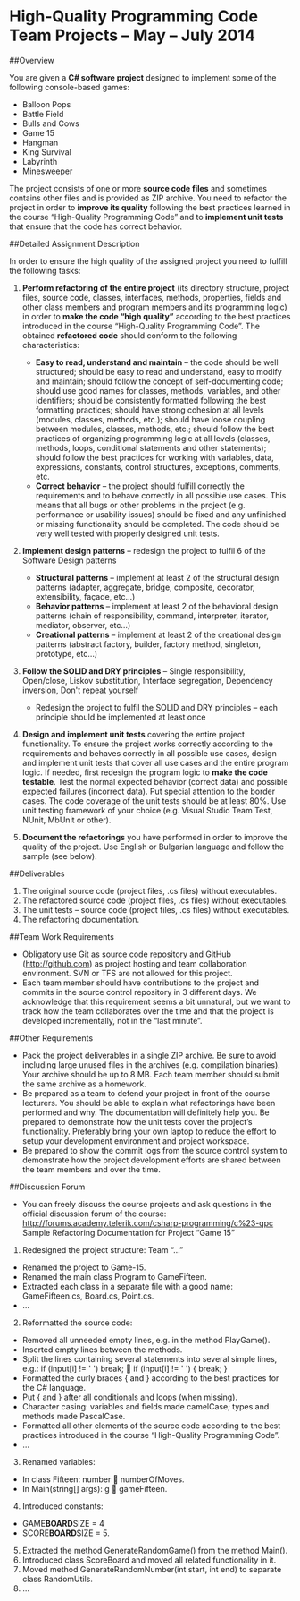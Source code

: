 # High-Quality Programming Code <br/>Team Projects – May – July 2014

##Overview

You are given a **C# software project** designed to implement some of the following console-based games:
* Balloon Pops
* Battle Field
* Bulls and Cows
* Game 15
* Hangman
* King Survival
* Labyrinth
* Minesweeper 

The project consists of one or more **source code files** and sometimes contains other files and is provided as ZIP archive. You need to refactor the project in order to **improve its quality** following the best practices learned in the course “High-Quality Programming Code” and to **implement unit tests** that ensure that the code has correct behavior.

##Detailed Assignment Description

In order to ensure the high quality of the assigned project you need to fulfill the following tasks: 

1. **Perform refactoring of the entire project** (its directory structure, project files, source code, classes, interfaces, methods, properties, fields and other class members and program members and its programming logic) in order to **make the code “high quality”** according to the best practices introduced in the course “High-Quality Programming Code”. The obtained **refactored code** should conform to the following characteristics:
    * **Easy to read, understand and maintain** – the code should be well structured; should be easy to read and understand, easy to modify and maintain; should follow the concept of self-documenting code; should use good names for classes, methods, variables, and other identifiers; should be consistently formatted following the best formatting practices; should have strong cohesion at all levels (modules, classes, methods, etc.); should have loose coupling between modules, classes, methods, etc.; should follow the best practices of organizing programming logic at all levels (classes, methods, loops, conditional statements and other statements); should follow the best practices for working with variables, data, expressions, constants, control structures, exceptions, comments, etc.
    * **Correct behavior** – the project should fulfill correctly the requirements and to behave correctly in all possible use cases. This means that all bugs or other problems in the project (e.g. performance or usability issues) should be fixed and any unfinished or missing functionality should be completed. The code should be very well tested with properly designed unit tests.

2. **Implement design patterns** – redesign the project to fulfil 6 of the Software Design patterns
    * **Structural patterns** – implement at least 2 of the structural design patterns (adapter, aggregate, bridge, composite, decorator, extensibility, façade, etc…)
    * **Behavior patterns** – implement at least 2 of the behavioral design patterns (chain of responsibility, command, interpreter, iterator, mediator, observer, etc…)
    * **Creational patterns** – implement at least 2 of the creational design patterns (abstract factory,
builder, factory method, singleton, prototype, etc…)
3. **Follow the SOLID and DRY principles** – Single responsibility, Open/close, Liskov substitution,
Interface segregation, Dependency inversion, Don't repeat yourself
    * Redesign the project to fulfil the SOLID and DRY principles – each principle should be implemented
at least once
4. **Design and implement unit tests** covering the entire project functionality. To ensure the project
works correctly according to the requirements and behaves correctly in all possible use cases, design
and implement unit tests that cover all use cases and the entire program logic. If needed, first
redesign the program logic to **make the code testable**. Test the normal expected behavior (correct
data) and possible expected failures (incorrect data). Put special attention to the border cases. The
code coverage of the unit tests should be at least 80%. Use unit testing framework of your choice
(e.g. Visual Studio Team Test, NUnit, MbUnit or other).
5. **Document the refactorings** you have performed in order to improve the quality of the project. Use
English or Bulgarian language and follow the sample (see below).

##Deliverables
1. The original source code (project files, .cs files) without executables.
2. The refactored source code (project files, .cs files) without executables.
3. The unit tests – source code (project files, .cs files) without executables.
4. The refactoring documentation.

##Team Work Requirements
* Obligatory use Git as source code repository and GitHub (http://github.com) as project hosting and
team collaboration environment. SVN or TFS are not allowed for this project.
* Each team member should have contributions to the project and commits in the source control
repository in 3 different days. We acknowledge that this requirement seems a bit unnatural, but
we want to track how the team collaborates over the time and that the project is developed
incrementally, not in the “last minute”.

##Other Requirements
* Pack the project deliverables in a single ZIP archive. Be sure to avoid including large unused files in
the archives (e.g. compilation binaries). Your archive should be up to 8 MB. Each team member
should submit the same archive as a homework.
* Be prepared as a team to defend your project in front of the course lecturers. You should be able
to explain what refactorings have been performed and why. The documentation will definitely help
you. Be prepared to demonstrate how the unit tests cover the project’s functionality. Preferably
bring your own laptop to reduce the effort to setup your development environment and project
workspace.
* Be prepared to show the commit logs from the source control system to demonstrate how the
project development efforts are shared between the team members and over the time.

##Discussion Forum
* You can freely discuss the course projects and ask questions in the official discussion forum of the course: http://forums.academy.telerik.com/csharp-programming/c%23-qpc
Sample Refactoring Documentation for Project “Game 15”
1. Redesigned the project structure: Team “…”
* Renamed the project to Game-15.
* Renamed the main class Program to GameFifteen.
* Extracted each class in a separate file with a good name: GameFifteen.cs, Board.cs, Point.cs.
* …
2. Reformatted the source code:
* Removed all unneeded empty lines, e.g. in the method PlayGame().
* Inserted empty lines between the methods.
* Split the lines containing several statements into several simple lines, e.g.:
if (input[i] != ' ') break;

if (input[i] != ' ')
{
break;
}
* Formatted the curly braces { and } according to the best practices for the C# language.
* Put { and } after all conditionals and loops (when missing).
* Character casing: variables and fields made camelCase; types and methods made PascalCase.
* Formatted all other elements of the source code according to the best practices introduced in the course “High-Quality Programming Code”.
* …
3. Renamed variables:
* In class Fifteen: number  numberOfMoves.
* In Main(string[] args): g  gameFifteen.
4. Introduced constants:
* GAME**BOARD**SIZE = 4
* SCORE**BOARD**SIZE = 5.
5. Extracted the method GenerateRandomGame() from the method Main().
6. Introduced class ScoreBoard and moved all related functionality in it.
7. Moved method GenerateRandomNumber(int start, int end) to separate class RandomUtils.
8. …
